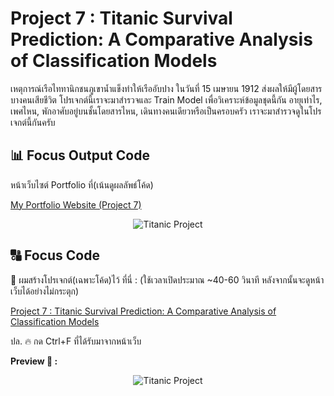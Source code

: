 # Project 7 : Titanic Survival Prediction: A Comparative Analysis of Classification Models

เหตุการณ์เรือไททานิกชนภูเขาน้ำแข็งทำให้เรืออับปาง ในวันที่ 15 เมษายน 1912 ส่งผลให้มีผู้โดยสารบางคนเสียชีวิต โปรเจกต์นี้เราจะมาสำรวจและ Train Model เพื่อวิเคราะห์ข้อมูลชุดนี้กัน
อายุเท่าไร, เพศไหน, พักอาศับอยู่บนชั้นโดยสารไหน, เดินทางคนเดียวหรือเป็นครอบครัว เราจะมาสำรวจดูในโปรเจกต์นี้กันครับ

## 📊 Focus Output Code

หน้าเว็บไซต์ Portfolio ที่(เน้นดูผลลัพธ์โค้ด)

[My Portfolio Website (Project 7)](https://phubordin.github.io/project_titanic_glm_dsb10.html)

<p align="center">
  <img src="https://github.com/Phubordin/raw/main/project7.gif" alt="Titanic Project">
</p>


## 🔠 Focus Code
📍 ผมสร้างโปรเจกต์(เฉพาะโค้ด)ไว้ ที่นี่ : (ใช้เวลาเปิดประมาณ ~40-60 วินาที หลังจากนั้นจะดูหน้าเว็บได้อย่างไม่กระตุก)

[Project 7 : Titanic Survival Prediction: A Comparative Analysis of Classification Models](https://phubordin.github.io/P07-Titanic-Survival-Prediction-A-Comparative-Analysis-of-Classification-Models.html)  

ปล. 🔥 กด Ctrl+F ที่ได้รับมาจากหน้าเว็บ

**Preview 📸 :**

<p align="center">
  <img src="https://github.com/Phubordin/raw/main/p7-preview-html.gif" alt="Titanic Project">
</p>
